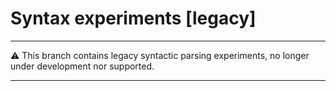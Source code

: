 # Syntax experiments [legacy]

---

⚠️ This branch contains legacy syntactic parsing experiments, no longer under development nor supported.

---

